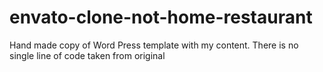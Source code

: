 # envato-clone-not-home-restaurant
Hand made copy of Word Press template with my content. There is no single line of code taken from original 
